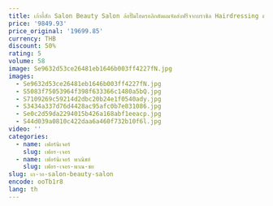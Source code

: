 ```yaml
---
title: เก้าอี้สัก Salon Beauty Salon ล้อปั๊มไฮดรอลิกตัดผมจัดส่งฟรีจากบราซิล Hairdressing ตกแต่งเก้าอี้วินเทจสีแดง
price: '9849.93'
price_original: '19699.85'
currency: THB
discount: 50%
rating: 5
volume: 58
image: Se9632d53ce26481eb1646b003ff4227fN.jpg
images:
  - Se9632d53ce26481eb1646b003ff4227fN.jpg
  - S5083f75053964f398f633366c1480a5bQ.jpg
  - S7109269c59214d2dbc20b24e1f0540ady.jpg
  - S3434a337d76d4428ac95afc0b7e831086.jpg
  - Se0c2d59da2294015b426a168abf1eeacp.jpg
  - S44d039a0810c422daa6a460f732b10f6l.jpg
video: ''
categories:
  - name: เฟอร์นิเจอร์
    slug: เฟอร-เจอร
  - name: เฟอร์นิเจอร์ พาณิชย์
    slug: เฟอร-เจอร-พาณ-ชย
slug: เก-าอ-salon-beauty-salon
encode: ooTb1r8
lang: th
---
```

  